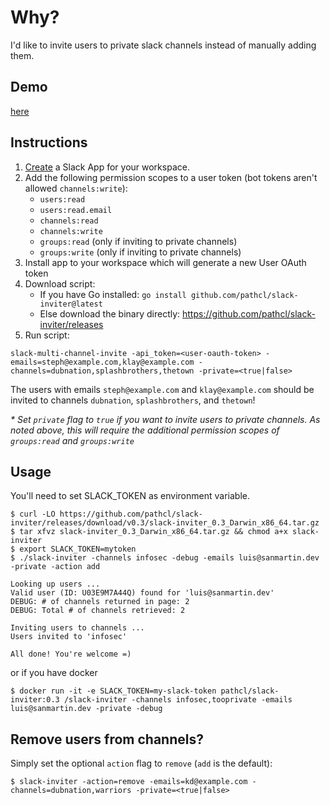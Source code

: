 # Why?

I'd like to invite users to private slack channels instead of manually adding them.


## Demo

[here](https://github.com/pathcl/slack-inviter/actions/runs/3713106336)


## Instructions
1. [Create](https://api.slack.com/apps) a Slack App for your workspace.
2. Add the following permission scopes to a user token (bot tokens aren't allowed `channels:write`):
    - `users:read`
    - `users:read.email`
    - `channels:read`
    - `channels:write`
    - `groups:read` (only if inviting to private channels)
    - `groups:write` (only if inviting to private channels)
3. Install app to your workspace which will generate a new User OAuth token
4. Download script:
    - If you have Go installed: `go install github.com/pathcl/slack-inviter@latest`
    - Else download the binary directly: https://github.com/pathcl/slack-inviter/releases
5. Run script:

`slack-multi-channel-invite -api_token=<user-oauth-token> -emails=steph@example.com,klay@example.com -channels=dubnation,splashbrothers,thetown -private=<true|false>`

The users with emails `steph@example.com` and `klay@example.com` should be invited to channels `dubnation`, `splashbrothers`, and `thetown`!

_* Set `private` flag to `true` if you want to invite users to private channels.  As noted above, this will require the additional permission scopes of `groups:read` and `groups:write`_


## Usage

You'll need to set SLACK_TOKEN as environment variable.

    $ curl -LO https://github.com/pathcl/slack-inviter/releases/download/v0.3/slack-inviter_0.3_Darwin_x86_64.tar.gz
    $ tar xfvz slack-inviter_0.3_Darwin_x86_64.tar.gz && chmod a+x slack-inviter
    $ export SLACK_TOKEN=mytoken
    $ ./slack-inviter -channels infosec -debug -emails luis@sanmartin.dev -private -action add

    Looking up users ...
    Valid user (ID: U03E9M7A44Q) found for 'luis@sanmartin.dev'
    DEBUG: # of channels returned in page: 2
    DEBUG: Total # of channels retrieved: 2

    Inviting users to channels ...
    Users invited to 'infosec'

    All done! You're welcome =)

or if you have docker

    $ docker run -it -e SLACK_TOKEN=my-slack-token pathcl/slack-inviter:0.3 /slack-inviter -channels infosec,tooprivate -emails luis@sanmartin.dev -private -debug


## Remove users from channels?
Simply set the optional `action` flag to `remove` (`add` is the default):

    $ slack-inviter -action=remove -emails=kd@example.com -channels=dubnation,warriors -private=<true|false>

